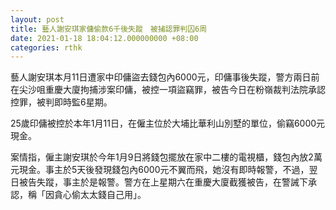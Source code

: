 ```yaml
---
layout: post
title: 藝人謝安琪家傭偷款6千後失蹤　被捕認罪判囚6周　
date: 2021-01-18 18:04:12.000000000 +08:00
categories: rthk
---
```


藝人謝安琪本月11日遭家中印傭盜去錢包內6000元，印傭事後失蹤，警方兩日前在尖沙咀重慶大廈拘捕涉案印傭，被控一項盜竊罪，被告今日在粉嶺裁判法院承認控罪，被判即時監6星期。

25歲印傭被控於本年1月11日，在僱主位於大埔比華利山別墅的單位，偷竊6000元現金。

案情指，僱主謝安琪於今年1月9日將錢包擺放在家中二樓的電視櫃，錢包內放2萬元現金。事主於5天後發現錢包內6000元不翼而飛，她沒有即時報警，不過，翌日被告失蹤，事主於是報警。警方在上星期六在重慶大廈截獲被告，在警誡下承認，稱「因貪心偷太太錢自己用」。
